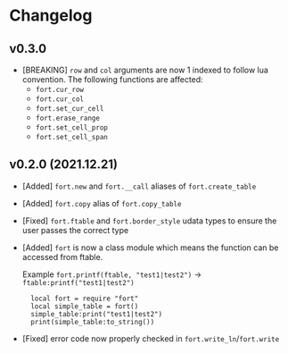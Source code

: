 # Changelog

## v0.3.0

- [BREAKING] `row` and `col` arguments are now 1 indexed to follow lua
  convention. The following functions are affected:
  - `fort.cur_row`
  - `fort.cur_col`
  - `fort.set_cur_cell`
  - `fort.erase_range`
  - `fort.set_cell_prop`
  - `fort.set_cell_span`

## v0.2.0 (2021.12.21)

- [Added] `fort.new` and `fort.__call` aliases of `fort.create_table`
- [Added] `fort.copy` alias of `fort.copy_table`
- [Fixed] `fort.ftable` and `fort.border_style` udata types to ensure the user
  passes the correct type
- [Added] `fort` is now a class module which means the function can be accessed
  from ftable.

  Example `fort.printf(ftable, "test1|test2")` → `ftable:printf("test1|test2")`

        local fort = require "fort"
        local simple_table = fort()
        simple_table:print("test1|test2")
        print(simple_table:to_string())

- [Fixed] error code now properly checked in `fort.write_ln`/`fort.write`
